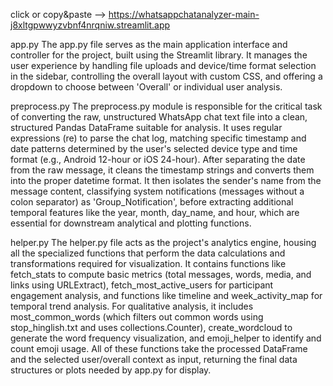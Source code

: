 click or copy&paste --> https://whatsappchatanalyzer-main-j8xltgpwwyzvbnf4nrqniw.streamlit.app

app.py
The app.py file serves as the main application interface and controller for the project, built using the Streamlit library. It manages the user experience by handling file uploads and device/time format selection in the sidebar, controlling the overall layout with custom CSS, and offering a dropdown to choose between 'Overall' or individual user analysis.

preprocess.py
The preprocess.py module is responsible for the critical task of converting the raw, unstructured WhatsApp chat text file into a clean, structured Pandas DataFrame suitable for analysis. It uses regular expressions (re) to parse the chat log, matching specific timestamp and date patterns determined by the user's selected device type and time format (e.g., Android 12-hour or iOS 24-hour). After separating the date from the raw message, it cleans the timestamp strings and converts them into the proper datetime format. It then isolates the sender's name from the message content, classifying system notifications (messages without a colon separator) as 'Group_Notification', before extracting additional temporal features like the year, month, day_name, and hour, which are essential for downstream analytical and plotting functions.

helper.py
The helper.py file acts as the project's analytics engine, housing all the specialized functions that perform the data calculations and transformations required for visualization. It contains functions like fetch_stats to compute basic metrics (total messages, words, media, and links using URLExtract), fetch_most_active_users for participant engagement analysis, and functions like timeline and week_activity_map for temporal trend analysis. For qualitative analysis, it includes most_common_words (which filters out common words using stop_hinglish.txt and uses collections.Counter), create_wordcloud to generate the word frequency visualization, and emoji_helper to identify and count emoji usage. All of these functions take the processed DataFrame and the selected user/overall context as input, returning the final data structures or plots needed by app.py for display.
